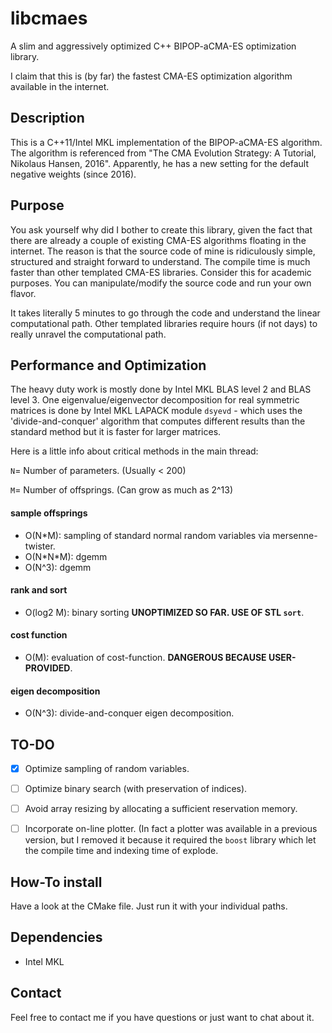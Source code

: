 # libcmaes

A slim and aggressively optimized C++ BIPOP-aCMA-ES optimization library. 

I claim that this is (by far) the fastest CMA-ES optimization algorithm available in the internet.

## Description

This is a C++11/Intel MKL implementation of the BIPOP-aCMA-ES algorithm. The algorithm is referenced 
from "The CMA Evolution Strategy: A Tutorial, Nikolaus Hansen, 2016". Apparently, he has a new setting for the default 
negative weights (since 2016).

## Purpose

You ask yourself why did I bother to create this library, given the fact that there are already a couple of existing
CMA-ES algorithms floating in the internet. The reason is that the source code of mine is ridiculously simple, structured
and straight forward to understand. The compile time is much faster than other templated CMA-ES libraries.
Consider this for academic purposes. You can manipulate/modify the source code and run your own flavor.

It takes literally 5 minutes to go through the code and understand the linear computational path. 
Other templated libraries require hours (if not days) to really unravel the computational path.

## Performance and Optimization
The heavy duty work is mostly done by Intel MKL BLAS level 2 and BLAS level 3. One eigenvalue/eigenvector decomposition for real symmetric matrices is done by Intel MKL LAPACK module ```dsyevd``` - which uses the 'divide-and-conquer' algorithm that computes different results than the standard method but it is faster for larger matrices.

Here is a little info about critical methods in the main thread:

```N```= Number of parameters. (Usually < 200)

```M```= Number of offsprings. (Can grow as much as 2^13)

#### sample offsprings

- O(N\*M): sampling of standard normal random variables via mersenne-twister.
- O(N\*N\*M): dgemm
- O(N^3): dgemm

#### rank and sort

- O(log2 M): binary sorting **UNOPTIMIZED SO FAR. USE OF STL ```sort```**.

#### cost function
- O(M): evaluation of cost-function. **DANGEROUS BECAUSE USER-PROVIDED**.

#### eigen decomposition
- O(N^3):  divide-and-conquer eigen decomposition.

## TO-DO
- [x] Optimize sampling of random variables.
- [ ] Optimize binary search (with preservation of indices).
- [ ] Avoid array resizing by allocating a sufficient reservation memory.
- [ ] Incorporate on-line plotter. (In fact a plotter was available in a previous version, but I removed it because it required the ```boost``` library which let the compile time and indexing time of  explode.


## How-To install
Have a look at the CMake file. Just run it with your individual paths.

## Dependencies
- Intel MKL

## Contact
Feel free to contact me if you have questions or just want to chat about it.
